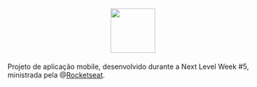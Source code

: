 <h1 align='center'>
<img src="https://media.discordapp.net/attachments/859803989750972446/874432231194648596/splash_2.png" height='90'>
</h1>

Projeto de aplicação mobile, desenvolvido durante a Next Level Week #5, ministrada pela @[Rocketseat](https://rocketseat.com.br/).
